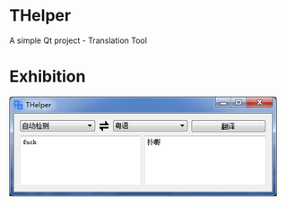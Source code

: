 # THelper
A simple Qt project -  Translation Tool

# Exhibition
![image](https://github.com/siyuhong/THelper/blob/master/show/show.png)
